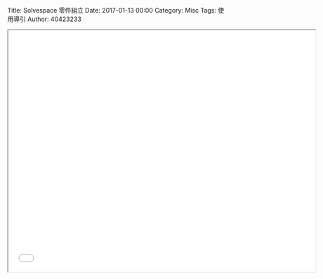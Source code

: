 Title: Solvespace 零件組立
Date: 2017-01-13 00:00
Category: Misc
Tags: 使用導引
Author: 40423233

<iframe src="file:///Y:/tmp/1/w13/w13.html" width="700" height="550"></iframe>
